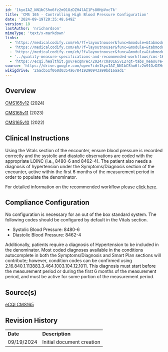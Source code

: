 ```yaml
---
id: '1kyoIAZ_NN1bCSho6fz2m91OzDZH4lAI1Ps80HpVxcTk'
title: 'CMS 165 - Controlling High Blood Pressure Configuration'
date: '2024-09-19T20:35:48.649Z'
version: 18
lastAuthor: 'nrichardson'
mimeType: 'text/x-markdown'
links:
  - 'https://medicalcodify.com/eh/?f=layoutnouser&func=&module=&tabmodule=&name=RXDBmain&searchterm=cms165&showresult=CMS165v12&showresulttype=Measure'
  - 'https://medicalcodify.com/eh/?f=layoutnouser&func=&module=&tabmodule=&name=RXDBmain&searchterm=cms165&showresult=CMS165v11&showresulttype=Measure'
  - 'https://medicalcodify.com/eh/?f=layoutnouser&func=&module=&tabmodule=&name=RXDBmain&searchterm=cms2&showresult=CMS165v10&showresulttype=Measure'
  - '../quality-measure-specifications-and-recommended-workflows/cms-165-controlling-high-blood-pressure.md'
  - 'https://ecqi.healthit.gov/ecqm/ec/2024/cms0165v12?qt-tabs_measure=measure-information'
source: 'https://drive.google.com/open?id=1kyoIAZ_NN1bCSho6fz2m91OzDZH4lAI1Ps80HpVxcTk'
wikigdrive: '2aacb51f060d0354a678419290943a99bd16aad1'
---
```

## Overview

[CMS165v12](https://medicalcodify.com/eh/?f=layoutnouser&func=&module=&tabmodule=&name=RXDBmain&searchterm=cms165&showresult=CMS165v12&showresulttype=Measure) (2024)

[CMS165v11](https://medicalcodify.com/eh/?f=layoutnouser&func=&module=&tabmodule=&name=RXDBmain&searchterm=cms165&showresult=CMS165v11&showresulttype=Measure) (2023)

[CMS165v10](https://medicalcodify.com/eh/?f=layoutnouser&func=&module=&tabmodule=&name=RXDBmain&searchterm=cms2&showresult=CMS165v10&showresulttype=Measure) (2022)

## Clinical Instructions

Using the Vitals section of the encounter, ensure blood pressure is recorded correctly and the systolic and diastolic observations are coded with the appropriate LOINC (i.e., 8480-6 and 8462-4). The patient also needs a diagnosis of hypertension under the Symptoms/Diagnosis section of the encounter, active within the first 6 months of the measurement period in order to populate the denominator.

For detailed information on the recommended workflow please [click here](../quality-measure-specifications-and-recommended-workflows/cms-165-controlling-high-blood-pressure.md).

## Compliance Configuration

No configuration is necessary for an out of the box standard system.  The following codes should be configured by default in the Vitals section.

* Systolic Blood Pressure: 8480-6
* Diastolic Blood Pressure: 8462-4

Additionally, patients require a diagnosis of Hypertension to be included in the denominator.  Most coded diagnoses available in the conditions autocomplete in both the Symptoms/Diagnosis and Smart Plan sections will contribute; however, condition codes can be confirmed using 2.16.840.1.113883.3.464.1003.104.12.1011.  This diagnosis must start before the measurement period or during the first 6 months of the measurement period, and must be active for some portion of the measurement period.

## Source(s)

[eCQI CMS165](https://ecqi.healthit.gov/ecqm/ec/2024/cms0165v12?qt-tabs_measure=measure-information)

## Revision History

<table>
<tr>
<td><strong>Date</strong></td>
<td><strong>Description</strong></td>
</tr>
<tr>
<td>09/19/2024</td>
<td>Initial document creation</td>
</tr>
</table>
